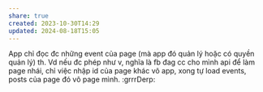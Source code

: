 ```yaml
---
share: true
created: 2023-10-30T14:29
updated: 2024-08-18T15:05
---
```


App chỉ đọc đc những event của page (mà app đó quản lý hoặc có quyền quản lý) th.
Vd nếu đc phép như v, nghĩa là fb đag cc cho mình api để làm page nhái, chỉ việc nhập id của page khác vô app, xong tự load events, posts của page đó vô page mình. :grrrDerp: